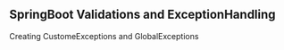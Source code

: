 SpringBoot Validations and ExceptionHandling
----------------------------------------------

Creating CustomeExceptions and GlobalExceptions
